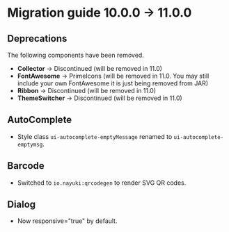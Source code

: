 # Migration guide 10.0.0 -> 11.0.0

## Deprecations
The following components have been removed.
  - **Collector** -> Discontinued (will be removed in 11.0)
  - **FontAwesome** -> PrimeIcons (will be removed in 11.0. You may still include your own FontAwesome it is just being removed from JAR)
  - **Ribbon** -> Discontinued (will be removed in 11.0)
  - **ThemeSwitcher** -> Discontinued (will be removed in 11.0)

## AutoComplete
  * Style class `ui-autocomplete-emptyMessage` renamed to `ui-autocomplete-emptymsg`.

## Barcode
  * Switched to `io.nayuki:qrcodegen` to render SVG QR codes.

## Dialog
- Now responsive="true" by default.
